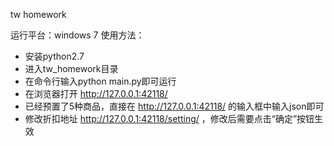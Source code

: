tw homework

运行平台：windows 7
使用方法：
- 安装python2.7
- 进入tw_homework目录
- 在命令行输入python main.py即可运行
- 在浏览器打开 http://127.0.0.1:42118/
- 已经预置了5种商品，直接在 http://127.0.0.1:42118/ 的输入框中输入json即可
- 修改折扣地址 http://127.0.0.1:42118/setting/ ，修改后需要点击“确定”按钮生效
